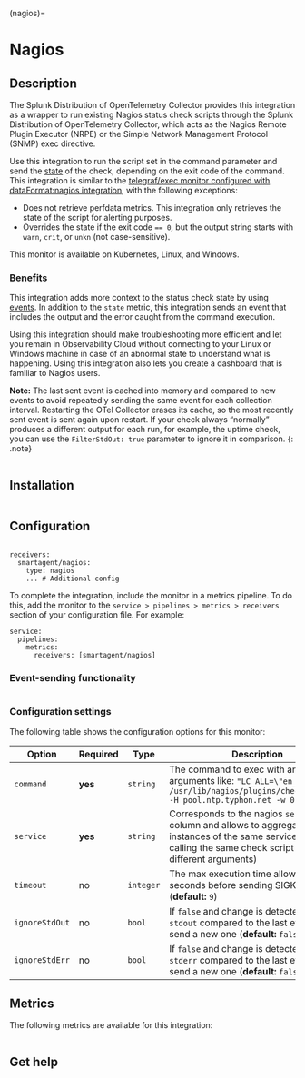 (nagios)=

# Nagios

<meta name="Description" content="Use this Splunk Observability Cloud integration for the nagios monitor. See benefits, install, configuration, and metrics">

## Description

The Splunk Distribution of OpenTelemetry Collector provides this integration as a wrapper to run existing Nagios status check scripts through the Splunk Distribution of OpenTelemetry Collector, which acts as the Nagios Remote Plugin Executor (NRPE) or the Simple Network Management Protocol (SNMP) exec directive.

Use this integration to run the script set in the command parameter and send the [state](https://nagios-plugins.org/doc/guidelines.html#AEN78) of the check, depending on the exit code of the command. This integration is similar to the [telegraf/exec monitor configured with dataFormat:nagios integration](https://docs.splunk.com/Observability/gdi/exec/telegraf-exec.html), with the following exceptions:

- Does not retrieve perfdata metrics. This integration only retrieves the state of the script for alerting purposes.
- Overrides the state if the exit code `== 0`, but the output string starts with `warn`, `crit`, or `unkn` (not case-sensitive).

This monitor is available on Kubernetes, Linux, and Windows.

### Benefits

This integration adds more context to the status check state by using [events](https://docs.splunk.com/Observability/alerts-detectors-notifications/view-data-events.html#events-intro). In addition to the `state` metric, this integration sends an event that includes the output and the error caught from the command execution.

Using this integration should make troubleshooting more efficient and let you remain in Observability Cloud without connecting to your Linux or Windows machine in case of an abnormal state to understand what is happening. Using this integration also lets you create a dashboard that is familiar to Nagios users.

**Note:** The last sent event is cached into memory and compared to new events to avoid repeatedly sending the same event for each collection interval. Restarting the OTel Collector erases its cache, so the  most recently sent event is sent again upon restart. If your check always “normally” produces a different output for each run, for example, the uptime check, you can use the `FilterStdOut: true` parameter to ignore it in comparison.
{: .note}

```{include} /_includes/benefits.md
```

## Installation

```{include} /_includes/collector-installation.md
```

## Configuration

```{include} /_includes/configuration.md
```

```
receivers:
  smartagent/nagios:
    type: nagios
    ... # Additional config
```

To complete the integration, include the monitor in a metrics pipeline. To do this, add the monitor to the `service > pipelines > metrics > receivers` section of your configuration file. For example:

```
service:
  pipelines:
    metrics:
      receivers: [smartagent/nagios]
```

### Event-sending functionality

```{include} /_includes/event-sending-functionality.md
```

### Configuration settings

The following table shows the configuration options for this monitor:

| Option | Required | Type | Description |
| --- | --- | --- | --- |
| `command` | **yes** | `string` | The command to exec with any arguments like: `"LC_ALL=\"en_US.utf8\" /usr/lib/nagios/plugins/check_ntp_time -H pool.ntp.typhon.net -w 0.5 -c 1"` |
| `service` | **yes** | `string` | Corresponds to the nagios `service` column and allows to aggregate all instances of the same service (when calling the same check script with different arguments) |
| `timeout` | no | `integer` | The max execution time allowed in seconds before sending SIGKILL (**default:** `9`) |
| `ignoreStdOut` | no | `bool` | If `false` and change is detected on `stdout` compared to the last event it will send a new one (**default:** `false`) |
| `ignoreStdErr` | no | `bool` | If `false` and change is detected on `stderr` compared to the last event it will send a new one (**default:** `false`) |

## Metrics

The following metrics are available for this integration:

<div class="metrics-yaml" url="https://raw.githubusercontent.com/signalfx/signalfx-agent/main/pkg/monitors/nagios/metadata.yaml"></div>

```{include} /_includes/metric-defs.md
```

## Get help

```{include} /_includes/troubleshooting.md
```
